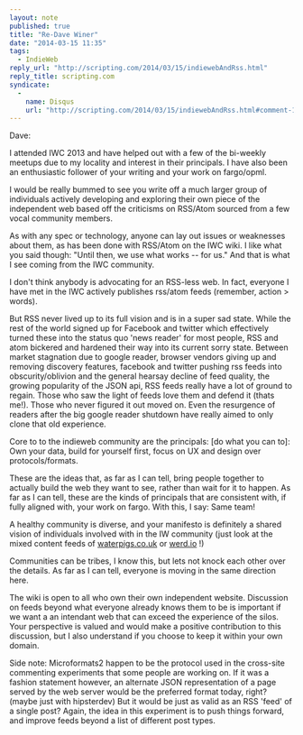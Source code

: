 ```yaml
---
layout: note
published: true
title: "Re-Dave Winer"
date: "2014-03-15 11:35"
tags: 
  - IndieWeb
reply_url: "http://scripting.com/2014/03/15/indiewebAndRss.html"
reply_title: scripting.com
syndicate: 
  - 
    name: Disqus
    url: "http://scripting.com/2014/03/15/indiewebAndRss.html#comment-1285988383"
---
```

Dave:

I attended IWC 2013 and have helped out with a few of the bi-weekly meetups due to my locality and interest in their principals. I have also been an enthusiastic follower of your writing and your work on fargo/opml.

I would be really bummed to see you write off a much larger group of individuals actively developing and exploring their own piece of the independent web based off the criticisms on RSS/Atom sourced from a few vocal community members.

As with any spec or technology, anyone can lay out issues or weaknesses about them, as has been done with RSS/Atom on the IWC wiki. I like what you said though: "Until then, we use what works -- for us." And that is what I see coming from the IWC community.

I don't think anybody is advocating for an RSS-less web. In fact, everyone I have met in the IWC actively publishes rss/atom feeds (remember, action > words).

But RSS never lived up to its full vision and is in a super sad state. While the rest of the world signed up for Facebook and twitter which effectively turned these into the status quo 'news reader' for most people, RSS and atom bickered and hardened their way into its current sorry state. Between market stagnation due to google reader, browser vendors giving up and removing discovery features, facebook and twitter pushing rss feeds into obscurity/oblivion and the general hearsay decline of feed quality, the growing popularity of the JSON api, RSS feeds really have a lot of ground to regain. Those who saw the light of feeds love them and defend it (thats me!). Those who never figured it out moved on. Even the resurgence of readers after the big google reader shutdown have really aimed to only clone that old experience.

Core to to the indieweb community are the principals: [do what you can to]: Own your data, build for yourself first, focus on UX and design over protocols/formats.

These are the ideas that, as far as I can tell, bring people together to actually build the web they want to see, rather than wait for it to happen. As far as I can tell, these are the kinds of principals that are consistent with, if fully aligned with, your work on fargo. With this, I say: Same team!

A healthy community is diverse, and your manifesto is definitely a shared vision of individuals involved with in the IW community (just look at the mixed content feeds of [waterpigs.co.uk](http://waterpigs.co.uk/) or [werd.io](http://werd.io/) !)

Communities can be tribes, I know this, but lets not knock each other over the details. As far as I can tell, everyone is moving in the same direction here.

The wiki is open to all who own their own independent website.  Discussion on feeds beyond what everyone already knows them to be is important if we want a an intendant web that can exceed the experience of the silos.  Your perspective is valued and would make a positive contribution to this discussion, but I also understand if you choose to keep it within your own domain.

Side note: Microformats2 happen to be the protocol used in the cross-site commenting experiments that some people are working on. If it was a fashion statement however, an alternate JSON representation of a page served by the web server would be the preferred format today, right? (maybe just with hipsterdev) But it would be just as valid as an RSS 'feed' of a single post? Again, the idea in this experiment is to push things forward, and improve feeds beyond a list of different post types.
